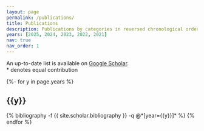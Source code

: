 ```yaml
---
layout: page
permalink: /publications/
title: Publications
description: Publications by categories in reversed chronological order.
years: [2025, 2024, 2023, 2022, 2021]
nav: true
nav_order: 1
---
```

<!-- _pages/publications.md -->

<p>An up-to-date list is available on <a href="https://scholar.google.com/citations?user=VKKO-zAAAAAJ" target="_blank" rel="noopener noreferrer">Google Scholar</a>.<br>* denotes equal contribution</p>

<div class="publications">

{%- for y in page.years %}
  <h2 class="year">{{y}}</h2>
  {% bibliography -f {{ site.scholar.bibliography }} -q @*[year={{y}}]* %}
{% endfor %}

</div>
